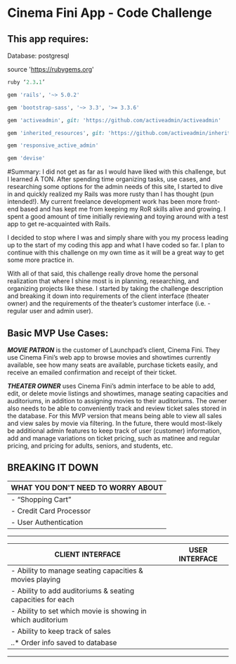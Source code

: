 # Cinema Fini App - Code Challenge

## This app requires:

Database: postgresql

source 'https://rubygems.org'
```ruby
ruby ‘2.3.1’
```
```ruby
gem 'rails', '~> 5.0.2'
```

```ruby
gem 'bootstrap-sass', '~> 3.3', '>= 3.3.6'
```
```ruby
gem 'activeadmin', git: 'https://github.com/activeadmin/activeadmin'
```
```ruby
gem 'inherited_resources', git: 'https://github.com/activeadmin/inherited_resources'
```
```ruby
gem 'responsive_active_admin'
```
```ruby
gem 'devise'
```

#Summary:
I did not get as far as I would have liked with this challenge, but I learned A TON. After spending time organizing tasks, use cases, and researching some options for the admin needs of this site, I started to dive in and quickly realized my Rails was more rusty than I has thought (pun intended!). My current freelance development work has been more front-end based and has kept me from keeping my RoR skills alive and growing. I spent a good amount of time initially reviewing and toying around with a test app to get re-acquainted with Rails.

I decided to stop where I was and simply share with you my process leading up to the start of my coding this app and what I have coded so far. I plan to continue with this challenge on my own time as it will be a great way to get some more practice in.

With all of that said, this challenge really drove home the personal realization that where I shine most is in planning, researching, and organizing projects like these. I started by taking the challenge description and breaking it down into requirements of the client interface (theater owner) and the requirements of the theater’s customer interface (i.e. - regular user and admin user).

## Basic MVP Use Cases:
**_MOVIE PATRON_** is the customer of Launchpad’s client, Cinema Fini. They use Cinema Fini’s web app to browse movies and showtimes currently available, see how many seats are available, purchase tickets easily, and receive an emailed confirmation and receipt of their ticket.

**_THEATER OWNER_** uses Cinema Fini’s admin interface to be able to add, edit, or delete movie listings and showtimes, manage seating capacities and auditoriums, in addition to assigning movies to their auditoriums. The owner also needs to be able to conveniently track and review ticket sales stored in the database. For this MVP version that means being able to view all sales and view sales by movie via filtering. In the future, there would most-likely be additional admin features to keep track of user (customer) information, add and manage variations on ticket pricing, such as matinee and regular pricing, and pricing for adults, seniors, and students, etc.

## **BREAKING IT DOWN**

| **WHAT YOU DON'T NEED TO WORRY ABOUT**|
| ------------------------------------- |
| - “Shopping Cart”                     |
| - Credit Card Processor               |
| - User Authentication                 |
-----------------------------------------

| **CLIENT INTERFACE**                                        | **USER INTERFACE** |
| ------------------------------------------------------------| :-----------------:|
| - Ability to manage seating capacities & movies playing     |
| - Ability to add auditoriums & seating capacities for each  |
| - Ability to set which movie is showing in which auditorium |
| - Ability to keep track of sales                            |
| ..* Order info saved to database                            |
---------------------------------------------------------------





